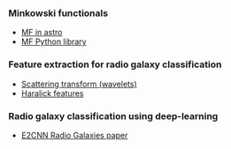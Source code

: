 
### Minkowski functionals

* [MF in astro](https://arxiv.org/pdf/2206.03877.pdf)
* [MF Python library](https://www.osti.gov/pages/biblio/1835590)

### Feature extraction for radio galaxy classification

* [Scattering transform (wavelets)]()
* [Haralick features](https://arxiv.org/pdf/2102.00843.pdf)

### Radio galaxy classification using deep-learning

* [E2CNN Radio Galaxies paper](https://arxiv.org/pdf/2102.08252.pdf)
